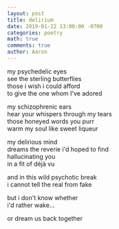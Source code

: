 ```yaml
---
layout: post
title: delirium
date: 2019-01-22 13:00:00 -0700
categories: poetry 
math: true
comments: true
author: Aaron
---
```



my psychedelic eyes  
see the sterling butterflies  
those i wish i could afford  
to give the one whom I've adored  

my schizophrenic ears  
hear your whispers through my tears  
those honeyed words you purr  
warm my soul like sweet liqueur  

my delirious mind  
dreams the reverie i'd hoped to find  
hallucinating you  
in a fit of déjà vu  

and in this wild psychotic break  
i cannot tell the real from fake  

but i don't know whether  
i'd rather wake...  

or dream us back together